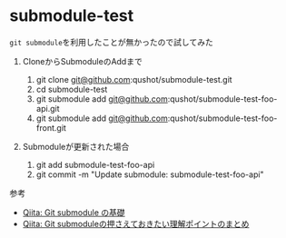 # submodule-test
`git submodule`を利用したことが無かったので試してみた

1. CloneからSubmoduleのAddまで
    1. git clone git@github.com:qushot/submodule-test.git
    1. cd submodule-test
    1. git submodule add git@github.com:qushot/submodule-test-foo-api.git
    1. git submodule add git@github.com:qushot/submodule-test-foo-front.git

1. Submoduleが更新された場合
    1. git add submodule-test-foo-api
    1. git commit -m "Update submodule: submodule-test-foo-api"

参考
- [Qiita: Git submodule の基礎](https://qiita.com/sotarok/items/0d525e568a6088f6f6bb)
- [Qiita: Git submoduleの押さえておきたい理解ポイントのまとめ](https://qiita.com/kinpira/items/3309eb2e5a9a422199e9#submodule-%E3%82%92%E6%9B%B4%E6%96%B0%E3%81%99%E3%82%8B)
